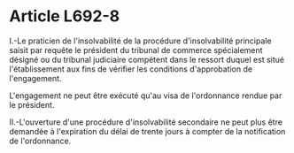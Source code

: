 # Article L692-8

I.-Le praticien de l'insolvabilité de la procédure d'insolvabilité principale saisit par requête le président du tribunal de commerce spécialement désigné ou du tribunal judiciaire compétent dans le ressort duquel est situé l'établissement aux fins de vérifier les conditions d'approbation de l'engagement.

L'engagement ne peut être exécuté qu'au visa de l'ordonnance rendue par le président.

II.-L'ouverture d'une procédure d'insolvabilité secondaire ne peut plus être demandée à l'expiration du délai de trente jours à compter de la notification de l'ordonnance.
